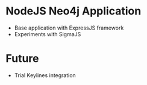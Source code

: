 
# NodeJS Neo4j Application

- Base application with ExpressJS framework
- Experiments with SigmaJS

# Future
- Trial Keylines integration

